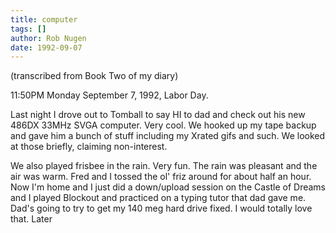 ```yaml
---
title: computer
tags: []
author: Rob Nugen
date: 1992-09-07
---
```


<p class=note>(transcribed from Book Two of my diary)

<p class=date>11:50PM Monday September 7, 1992, Labor Day.</p>

<p>Last night I drove out to Tomball to say HI to dad and check out
his new 486DX 33MHz SVGA computer.  Very cool.  We hooked up my tape
backup and gave him a bunch of stuff including my Xrated gifs and
such.  We looked at those briefly, claiming non-interest.</p>

<p>We also played frisbee in the rain.  Very fun.  The rain was
pleasant and the air was warm.  Fred and I tossed the ol' friz around
for about half an hour.  Now I'm home and I just did a down/upload
session on the Castle of Dreams and I played Blockout and practiced on
a typing tutor that dad gave me.  Dad's going to try to get my 140 meg
hard drive fixed.  I would totally love that.  Later</p>

